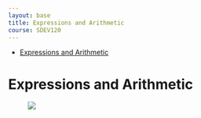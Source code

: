 ```yaml
---
layout: base
title: Expressions and Arithmetic
course: SDEV120
---
```


- [Expressions and Arithmetic](#expressions-and-arithmetic)

# Expressions and Arithmetic

<figure>
    <span>
        <img src="https://imgs.xkcd.com/comics/code_quality_2x.png" style="">
    </span>
</figure>
